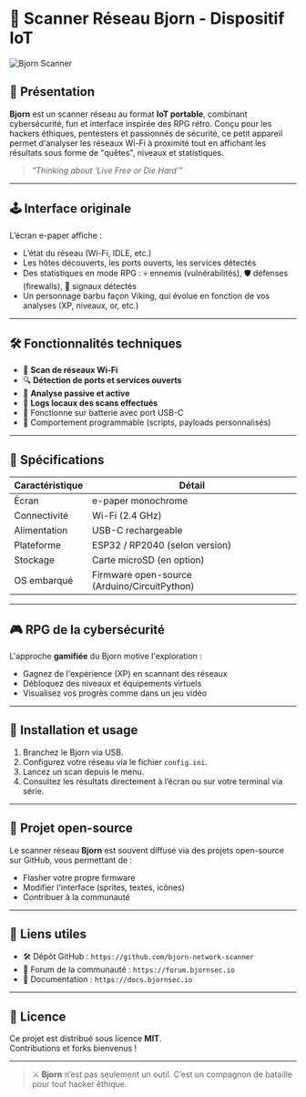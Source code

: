 # 🔧 Scanner Réseau Bjorn - Dispositif IoT

![Bjorn Scanner](./bjorn-scanner.png)

## 🧠 Présentation

**Bjorn** est un scanner réseau au format **IoT portable**, combinant cybersécurité, fun et interface inspirée des RPG rétro. Conçu pour les hackers éthiques, pentesters et passionnés de sécurité, ce petit appareil permet d'analyser les réseaux Wi-Fi à proximité tout en affichant les résultats sous forme de "quêtes", niveaux et statistiques.

> *"Thinking about 'Live Free or Die Hard'"*

---

## 🕹️ Interface originale

L’écran e-paper affiche :
- L’état du réseau (Wi-Fi, IDLE, etc.)
- Les hôtes découverts, les ports ouverts, les services détectés
- Des statistiques en mode RPG : 💀 ennemis (vulnérabilités), 🛡️ défenses (firewalls), 📡 signaux détectés
- Un personnage barbu façon Viking, qui évolue en fonction de vos analyses (XP, niveaux, or, etc.)

---

## 🛠️ Fonctionnalités techniques

- 📶 **Scan de réseaux Wi-Fi**
- 🔍 **Détection de ports et services ouverts**
- 📡 **Analyse passive et active**
- 📁 **Logs locaux des scans effectués**
- 🔋 Fonctionne sur batterie avec port USB-C
- 🧠 Comportement programmable (scripts, payloads personnalisés)

---

## 🧰 Spécifications

| Caractéristique       | Détail                              |
|-----------------------|--------------------------------------|
| Écran                 | e-paper monochrome                   |
| Connectivité          | Wi-Fi (2.4 GHz)                      |
| Alimentation          | USB-C rechargeable                   |
| Plateforme            | ESP32 / RP2040 (selon version)       |
| Stockage              | Carte microSD (en option)            |
| OS embarqué           | Firmware open-source (Arduino/CircuitPython) |

---

## 🎮 RPG de la cybersécurité

L'approche **gamifiée** du Bjorn motive l'exploration :
- Gagnez de l'expérience (XP) en scannant des réseaux
- Débloquez des niveaux et équipements virtuels
- Visualisez vos progrès comme dans un jeu vidéo

---

## 🚀 Installation et usage

1. Branchez le Bjorn via USB.
2. Configurez votre réseau via le fichier `config.ini`.
3. Lancez un scan depuis le menu.
4. Consultez les résultats directement à l’écran ou sur votre terminal via série.

---

## 💾 Projet open-source

Le scanner réseau **Bjorn** est souvent diffusé via des projets open-source sur GitHub, vous permettant de :
- Flasher votre propre firmware
- Modifier l'interface (sprites, textes, icônes)
- Contribuer à la communauté

---

## 📎 Liens utiles

- 🛠️ Dépôt GitHub : `https://github.com/bjorn-network-scanner`
- 🧪 Forum de la communauté : `https://forum.bjornsec.io`
- 📘 Documentation : `https://docs.bjornsec.io`

---

## 📜 Licence

Ce projet est distribué sous licence **MIT**.  
Contributions et forks bienvenus !

---

> ⚔️ **Bjorn** n’est pas seulement un outil. C’est un compagnon de bataille pour tout hacker éthique.
